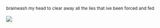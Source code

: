 <small>brainwash my head to clear away all the lies that ive been forced and fed</small>

![](https://files.catbox.moe/x8i9fi.gif)
